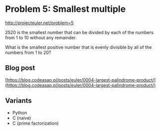 # Problem 5: Smallest multiple

http://projecteuler.net/problem=5

2520 is the smallest number that can be divided by each of the numbers from 1 to 10 without any remainder.

What is the smallest positive number that is evenly divisible by all of the numbers from 1 to 20?


## Blog post

[https://blog.codeasap.pl/posts/euler/0004-largest-palindrome-product/](https://blog.codeasap.pl/posts/euler/0004-largest-palindrome-product/)


## Variants

- Python
- C (naive)
- C (prime factorization)
